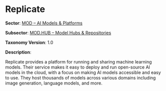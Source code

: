 # Replicate

**Sector**: [MOD – AI Models & Platforms](../taxonomy/mod.md)

**Subsector**: [MOD.HUB – Model Hubs & Repositories](../taxonomy/mod.hub.md)

**Taxonomy Version**: 1.0

**Description**:

Replicate provides a platform for running and sharing machine learning models. Their service makes it easy to deploy and run open-source AI models in the cloud, with a focus on making AI models accessible and easy to use. They host thousands of models across various domains including image generation, language models, and more. 
